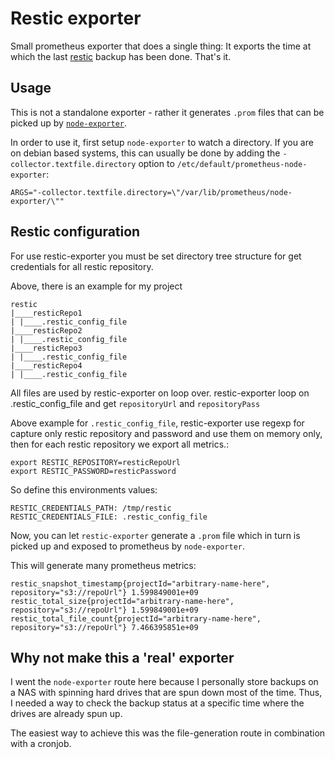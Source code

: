# Restic exporter

Small prometheus exporter that does a single thing: It exports the time at which
the last [restic](github.com/restic/restic) backup has been done. That's it.

## Usage

This is not a standalone exporter - rather it generates `.prom` files that can
be picked up by [`node-exporter`](github.com/prometheus/node_exporter).

In order to use it, first setup `node-exporter` to watch a directory. If you are
on debian based systems, this can usually be done by adding the
`-collector.textfile.directory` option to `/etc/default/prometheus-node-exporter`:

```
ARGS="-collector.textfile.directory=\"/var/lib/prometheus/node-exporter/\""
```

## Restic configuration

For use restic-exporter you must be set  directory tree structure for get credentials for all restic repository.

Above, there is an example for my project

```shell
restic
|____resticRepo1
| |____.restic_config_file
|____resticRepo2
| |____.restic_config_file
|____resticRepo3
| |____.restic_config_file
|____resticRepo4
| |____.restic_config_file
```
All files are used by restic-exporter on loop over. restic-exporter loop on .restic_config_file and get `repositoryUrl` and `repositoryPass`

Above example for `.restic_config_file`, restic-exporter use regexp for capture only restic repository and password and use them on memory only, then for each restic repository we export all metrics.:

```shell
export RESTIC_REPOSITORY=resticRepoUrl
export RESTIC_PASSWORD=resticPassword
```

So define this environments values:

```shell
RESTIC_CREDENTIALS_PATH: /tmp/restic
RESTIC_CREDENTIALS_FILE: .restic_config_file
```

Now, you can let `restic-exporter` generate a `.prom` file which in turn is picked
up and exposed to prometheus by `node-exporter`.

This will generate many prometheus metrics:
```
restic_snapshot_timestamp{projectId="arbitrary-name-here", repository="s3://repoUrl"} 1.599849001e+09
restic_total_size{projectId="arbitrary-name-here", repository="s3://repoUrl"} 1.599849001e+09
restic_total_file_count{projectId="arbitrary-name-here", repository="s3://repoUrl"} 7.466395851e+09
```

## Why not make this a 'real' exporter

I went the `node-exporter` route here because I personally store backups on a NAS
with spinning hard drives that are spun down most of the time. Thus, I needed a way
to check the backup status at a specific time where the drives are already spun up.

The easiest way to achieve this was the file-generation route in combination with
a cronjob.
